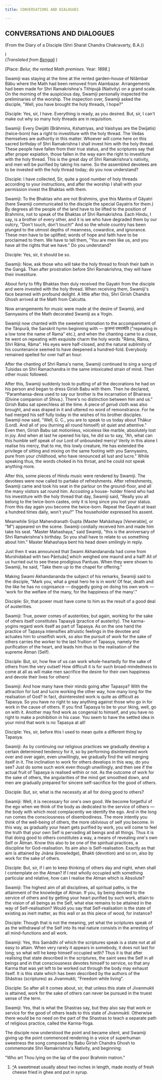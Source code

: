 ```yaml
---
title: CONVERSATIONS AND DIALOGUES

---
```





  

## CONVERSATIONS AND DIALOGUES

(From the Diary of a Disciple (Shri Sharat Chandra Chakravarty, B.A.))

I  
(*Translated from [Bengali](swami_shishya_13e7_01.pdf)* )

\[Place: *Belur, the rented Math premises*. Year: *1898*.\]

Swamiji was staying at the time at the rented garden-house of Nilâmbar
Bâbu where the Math had been removed from Alambazar. Arrangements had
been made for Shri Ramakrishna's Tithipujâ (Nativity) on a grand scale.
On the morning of the auspicious day, Swamiji personally inspected the
preliminaries of the worship. The inspection over, Swamiji asked the
disciple, "Well, you have brought the holy threads, I hope?"

Disciple: Yes, sir, I have. Everything is ready, as you desired. But,
sir, I can't make out why so many holy threads are in requisition.

Swamiji: Every Dwijâti (Brâhmins, Kshatriyas, and Vaishyas are the
Dwijatis) (twice-born) has a right to investiture with the holy thread.
The Vedas themselves are authority in this matter. Whoever will come
here on this sacred birthday of Shri Ramakrishna I shall invest him with
the holy thread. These people have fallen from their true status, and
the scriptures say that after proper expiation, those fallen in the way
earn the right to investiture with the holy thread. This is the great
day of Shri Ramakrishna's nativity, and men will be purified by taking
his name. So the assembled devotees are to be invested with the holy
thread today; do you now understand?

Disciple: I have collected, Sir, quite a good number of holy threads
according to your instructions, and after the worship I shall with your
permission invest the Bhaktas with them.

Swamiji: To the Bhaktas who are not Brahmins, give this Mantra of
Gâyatri (here Swamiji communicated to the disciple the special Gayatris
for them.) By degrees all the people of the land have to be lifted to
the position of Brahmins, not to speak of the Bhaktas of Shri
Ramakrishna. Each Hindu, I say, is a brother of every other, and it is
we who have degraded them by our outcry, "Don't touch, don't touch!" And
so the whole country has been plunged to the utmost depths of meanness,
cowardice, and ignorance. These men have to be uplifted; words of hope
and faith have to be proclaimed to them. We have to tell them, "You are
men like us, and you have all the rights that we have." Do you
understand?

Disciple: Yes, sir, it should be so.

Swamiji: Now, ask those who will take the holy thread to finish their
bath in the Gangâ. Than after prostration before Shri Ramakrishna, they
will have their investiture.

About forty to fifty Bhaktas then duly received the Gayatri from the
disciple and were invested with the holy thread. When receiving them,
Swamiji's face beamed with profound delight. A little after this, Shri
Girish Chandra Ghosh arrived at the Math from Calcutta.

Now arrangements for music were made at the desire of Swamiji, and
Sannyasins of the Math decorated Swamiji as a Yogin.

Swamiji now chanted with the sweetest intonation to the accompaniment of
the Tânpurâ, the Sanskrit hymn beginning with — कुजन्तं
रामरामेति ("repeating in a low tone the name of Rama" etc.), and when
the chanting came to a close, he went on repeating with exquisite charm
the holy words "Râma, Râma, Shri Râma, Râma". His eyes were half-closed,
and the natural sublimity of his countenance seemed to have deepened a
hundred-fold. Everybody remained spelled for over half an hour.

After the chanting of Shri Rama's name, Swamiji continued to sing a song
of Tulsidas on Shri Ramachandra in the same intoxicated strain of mind.
Then other music followed.

After this, Swamiji suddenly took to putting of all the decorations he
had on his person and began to dress Girish Babu with them. Then he
declared, "Paramhansa-deva used to say our brother is the incarnation of
Bhairava (Divine companion of Shiva.). There's no distinction between
him and us." Girish Babu sat speechless all the time. A piece of *geruâ*
cloth was also brought, and was draped in it and uttered no word of
remonstrance. For he had merged his self fully today in the wishes of
his brother disciples. Swamiji now said, "Well, G. C., you are to speak
to us today about Thâkur (Lord). And all of you (turning all round
himself) sit quiet and attentive." Even then, Girish Babu sat
motionless, voiceless like marble, absolutely lost in joy. And when at
last he opened his lips, he did so to say, "Ah, what can this humble
self speak of our Lord of unbounded mercy! Verily in this alone I
realise his mercy, that to me, this lowly creature, He has extended the
privilege of sitting and mixing on the same footing with you Sannyasins,
pure from your childhood, who have renounced all lust and lucre." While
speaking thus, the words choked in his throat, and he could not speak
anything more.

After this, some pieces of Hindu music were rendered by Swamiji. The
devotees were now called to partake of refreshments. After refreshments,
Swamiji came and took his seat in the parlour on the ground-floor, and
all the many visitors sat round him. Accosting a house- holder friend
who had his investiture with the holy thread that day, Swamiji said,
"Really you all belong to the twice-born castes, only it is long since
you lost your status. From this day again you become the twice-born.
Repeat the Gayatri at least a hundred times daily, won't you?" The
householder expressed his assent.

Meanwhile Srijut Mahendranath Gupta (Master Mahâshaya \[Venerable\], or
"M") appeared on the scene. Swamiji cordially received him and made him
take his seat. "Master Mahashaya," said Swamiji, "this is the
anniversary of Shri Ramakrishna's birthday. So you shall have to relate
to us something about him." Master Mahashaya bent his head down
smilingly in reply.

Just then it was announced that Swami Akhandananda had come from
Murshidabad with two Pântuâs[1](#fn1) which weighed one maund and a
half! All of us hurried out to see these prodigious Pantuas. When they
were shown to Swamiji, he said, "Take them up to the chapel for
offering."

Making Swami Akhandananda the subject of his remarks, Swamiji said to
the disciple, "Mark you, what a great hero he is in work! Of fear, death
and the like he has no cognisance — doggedly going on doing his own work
— 'work for the welfare of the many, for the happiness of the many'."

Disciple: Sir, that power must have come to him as the result of a good
deal of austerities.

Swamiji: True, power comes of austerities; but again, working for the
sake of others itself constitutes Tapasyâ (practice of austerity). The
karma-yogins regard work itself as part of Tapasya. As on the one hand
the practice of Tapasya intensifies altruistic feelings in the devotee
and actuates him to unselfish work, so also the pursuit of work for the
sake of others carries the worker to the last fruition of Tapasya,
namely the purification of the heart, and leads him thus to the
realisation of the supreme Âtman (Self).

Disciple: But, sir, how few of us can work whole-heartedly for the sake
of others from the very outset! How difficult it is for such
broad-mindedness to come at all as will make men sacrifice the desire
for their own happiness and devote their lives for others!

Swamiji: And how many have their minds going after Tapasya? With the
attraction for lust and lucre working the other way, how many long for
the realisation of God? In fact, disinterested work is quite as
difficult as Tapasya. So you have no right to say anything against those
who go in for work in the cause of others. If you find Tapasya to be to
your liking, well, go on with it. Another may find work as congenial to
himself, and you have no right to make a prohibition in his case. You
seem to have the settled idea in your mind that work is no Tapasya at
all!

Disciple: Yes, sir, before this I used to mean quite a different thing
by Tapasya.

Swamiji: As by continuing our religious practices we gradually develop a
certain determined tendency for it, so by performing disinterested work
over and over again, even unwillingly, we gradually find the will
merging itself in it. The inclination to work for others develops in
this way, do you see? Just do some such work even though unwillingly,
and then see if the actual fruit of Tapasya is realised within or not.
As the outcome of work for the sake of others, the angularities of the
mind get smoothed down, and men are gradually prepared for sincere
self-sacrifice for the good of others.

Disciple: But, sir, what is the necessity at all for doing good to
others?

Swamiji: Well, it is necessary for one's own good. We become forgetful
of the ego when we think of the body as dedicated to the service of
others — the body with which most complacently we identify the ego. And
in the long run comes the consciousness of disembodiness. The more
intently you think of the well-being of others, the more oblivious of
self you become. In this way, as gradually your heart gets purified by
work, you will come to feel the truth that your own Self is pervading
all beings and all things. Thus it is that doing good to others
constitutes a way, a means of revealing one's own Self or Âtman. Know
this also to be one of the spiritual practices, a discipline for
God-realisation. Its aim also is Self-realisation. Exactly as that aim
is attained by Jnâna (knowledge), Bhakti (devotion) and so on, also by
work for the sake of others.

Disciple: But, sir, if I am to keep thinking of others day and night,
when shall I contemplate on the Atman? If I rest wholly occupied with
something particular and relative, how can I realise the Atman which is
Absolute?

Swamiji: The highest aim of all disciplines, all spiritual paths, is the
attainment of the knowledge of Atman. If you, by being devoted to the
service of others and by getting your heart purified by such work,
attain to the vision of all beings as the Self, what else remains to be
attained in the way of Self-realisation? Would you say that
Self-realisation is the state of existing as inert matter, as this wall
or as this piece of wood, for instance?

Disciple: Though that is not the meaning, yet what the scriptures speak
of as the withdrawal of the Self into Its real nature consists in the
arresting of all mind-functions and all work.

Swamiji: Yes, this Samâdhi of which the scriptures speak is a state not
at all easy to attain. When very rarely it appears in somebody, it does
not last for long; so what will he keep himself occupied with? Thus it
is that after realising that state described in the scriptures, the
saint sees the Self in all beings and in that consciousness devotes
himself to service, so that any Karma that was yet left to be worked out
through the body may exhaust itself. It is this state which has been
described by the authors of the Shâstras (scriptures) as Jivanmukti,
"Freedom while living".

Disciple: So after all it comes about, sir, that unless this state of
Jivanmukti is attained, work for the sake of others can never be pursued
in the truest sense of the term.

Swamiji: Yes, that is what the Shastras say, but they also say that work
or service for the good of others leads to this state of Jivanmukti.
Otherwise there would be no need on the part of the Shastras to teach a
separate path of religious practice, called the Karma-Yoga.

The disciple now understood the point and became silent, and Swamiji
giving up the point commenced rendering in a voice of superhuman
sweetness the song composed by Babu Girish Chandra Ghosh to commemorate
Shri Ramakrishna's Nativity, and beginning:

"Who art Thou lying on the lap of the poor Brahmin matron."

1.  [^](#txt1)A sweetmeat usually about two inches in length, made
    mostly of fresh cheese fried in ghee and put in syrup.


